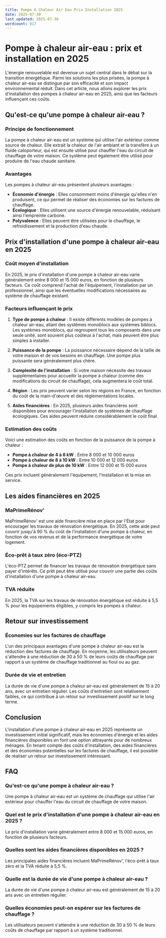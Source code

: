 ```yaml
---
title: Pompe A Chaleur Air Eau Prix Installation 2025
date: 2025-07-30
last_updated: 2025-07-30
wordcount: 917
---
```


# Pompe à chaleur air-eau : prix et installation en 2025

L'énergie renouvelable est devenue un sujet central dans le débat sur la transition énergétique. Parmi les solutions les plus prisées, la pompe à chaleur air-eau se distingue par son efficacité et son impact environnemental réduit. Dans cet article, nous allons explorer les prix d'installation des pompes à chaleur air-eau en 2025, ainsi que les facteurs influençant ces coûts.

## Qu'est-ce qu'une pompe à chaleur air-eau ?

### Principe de fonctionnement

La pompe à chaleur air-eau est un système qui utilise l'air extérieur comme source de chaleur. Elle extrait la chaleur de l'air ambiant et la transfère à un fluide caloporteur, qui est ensuite utilisé pour chauffer l'eau du circuit de chauffage de votre maison. Ce système peut également être utilisé pour produire de l'eau chaude sanitaire.

### Avantages

Les pompes à chaleur air-eau présentent plusieurs avantages :
- **Économie d'énergie** : Elles consomment moins d'énergie qu'elles n'en produisent, ce qui permet de réaliser des économies sur les factures de chauffage.
- **Écologique** : Elles utilisent une source d'énergie renouvelable, réduisant ainsi l'empreinte carbone.
- **Polyvalence** : Elles peuvent être utilisées pour le chauffage, le refroidissement et la production d'eau chaude.

## Prix d'installation d'une pompe à chaleur air-eau en 2025

### Coût moyen d'installation

En 2025, le prix d'installation d'une pompe à chaleur air-eau varie généralement entre 8 000 et 15 000 euros, en fonction de plusieurs facteurs. Ce coût comprend l'achat de l'équipement, l'installation par un professionnel, ainsi que les éventuelles modifications nécessaires au système de chauffage existant.

### Facteurs influençant le prix

1. **Type de pompe à chaleur** : Il existe différents modèles de pompes à chaleur air-eau, allant des systèmes monoblocs aux systèmes biblocs. Les systèmes monoblocs, qui regroupent tous les composants dans une seule unité, sont souvent plus coûteux à l'achat, mais peuvent être plus simples à installer.

2. **Puissance de la pompe** : La puissance nécessaire dépend de la taille de votre maison et de vos besoins en chauffage. Une pompe plus puissante sera généralement plus chère.

3. **Complexité de l'installation** : Si votre maison nécessite des travaux supplémentaires pour accueillir la pompe à chaleur (comme des modifications du circuit de chauffage), cela augmentera le coût total.

4. **Région** : Les prix peuvent varier selon les régions en France, en fonction du coût de la main-d'œuvre et des réglementations locales.

5. **Aides financières** : En 2025, plusieurs aides financières sont disponibles pour encourager l'installation de systèmes de chauffage écologiques. Ces aides peuvent réduire considérablement le coût final.

### Estimation des coûts

Voici une estimation des coûts en fonction de la puissance de la pompe à chaleur :

- **Pompe à chaleur de 4 à 6 kW** : Entre 8 000 et 10 000 euros
- **Pompe à chaleur de 8 à 10 kW** : Entre 10 000 et 12 000 euros
- **Pompe à chaleur de plus de 10 kW** : Entre 12 000 et 15 000 euros

Ces prix incluent généralement l'équipement, l'installation et la mise en service.

## Les aides financières en 2025

### MaPrimeRénov'

MaPrimeRénov' est une aide financière mise en place par l'État pour encourager les travaux de rénovation énergétique. En 2025, cette aide peut couvrir jusqu'à 90 % du coût de l'installation d'une pompe à chaleur, en fonction de vos revenus et de la performance énergétique de votre logement.

### Éco-prêt à taux zéro (éco-PTZ)

L'éco-PTZ permet de financer les travaux de rénovation énergétique sans payer d'intérêts. Ce prêt peut être utilisé pour couvrir une partie des coûts d'installation d'une pompe à chaleur air-eau.

### TVA réduite

En 2025, la TVA sur les travaux de rénovation énergétique est réduite à 5,5 % pour les équipements éligibles, y compris les pompes à chaleur.

## Retour sur investissement

### Économies sur les factures de chauffage

L'un des principaux avantages d'une pompe à chaleur air-eau est la réduction des factures de chauffage. En moyenne, les utilisateurs peuvent s'attendre à une réduction de 30 à 50 % de leurs coûts de chauffage par rapport à un système de chauffage traditionnel au fioul ou au gaz.

### Durée de vie et entretien

La durée de vie d'une pompe à chaleur air-eau est généralement de 15 à 20 ans, avec un entretien régulier. Les coûts d'entretien sont relativement faibles, ce qui contribue à un retour sur investissement positif sur le long terme.

## Conclusion

L'installation d'une pompe à chaleur air-eau en 2025 représente un investissement initial significatif, mais les économies d'énergie et les aides financières disponibles en font une option attrayante pour de nombreux ménages. En tenant compte des coûts d'installation, des aides financières et des économies potentielles sur les factures de chauffage, il est possible de réaliser un retour sur investissement intéressant.

## FAQ

### Qu'est-ce qu'une pompe à chaleur air-eau ?

Une pompe à chaleur air-eau est un système de chauffage qui utilise l'air extérieur pour chauffer l'eau du circuit de chauffage de votre maison.

### Quel est le prix d'installation d'une pompe à chaleur air-eau en 2025 ?

Le prix d'installation varie généralement entre 8 000 et 15 000 euros, en fonction de plusieurs facteurs.

### Quelles sont les aides financières disponibles en 2025 ?

Les principales aides financières incluent MaPrimeRénov', l'éco-prêt à taux zéro et la TVA réduite à 5,5 %.

### Quelle est la durée de vie d'une pompe à chaleur air-eau ?

La durée de vie d'une pompe à chaleur air-eau est généralement de 15 à 20 ans avec un entretien régulier.

### Quelles économies peut-on espérer sur les factures de chauffage ?

Les utilisateurs peuvent s'attendre à une réduction de 30 à 50 % de leurs coûts de chauffage par rapport à un système traditionnel.